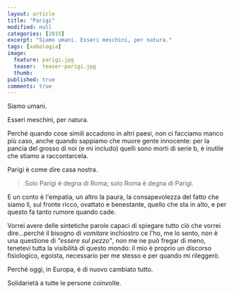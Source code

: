 ```yaml
---
layout: article
title: "Parigi"
modified: null
categories: [2015]
excerpt: "Siamo umani. Esseri meschini, per natura."
tags: [xabologia]
image: 
  feature: parigi.jpg
  teaser:  teaser-parigi.jpg
  thumb: 
published: true
comments: true
---
```


Siamo umani.

Esseri meschini, per natura.

Perché quando cose simili accadono in altri paesi, non ci facciamo manco più caso, anche quando sappiamo che muore gente innocente: per la pancia del grosso di noi (e mi includo) quelli sono morti di serie b, è inutile che stiamo a raccontarcela.

Parigi è come dire casa nostra.

> Solo Parigi è degna di Roma; solo Roma è degna di Parigi.

E un conto è l'empatia, un altro la paura, la consapevolezza del fatto che siamo lì, sul fronte ricco, ovattato e benestante, quello che sta in alto, e per questo fa tanto rumore quando cade.


Vorrei avere delle sintetiche parole capaci di spiegare tutto ciò che vorrei dire...perché il bisogno di *vomitare* inchiostro ce l'ho, me lo sento, non è una questione di *"essere sul pezzo"*, non me ne può fregar di meno, tenetevi tutta la visibilità di questo mondo: il mio è proprio un discorso fisiologico, egoista, necessario per me stesso e per quando mi rileggerò.


Perché oggi, in Europa, è di nuovo cambiato tutto.


Solidarietà a tutte le persone coinvolte.